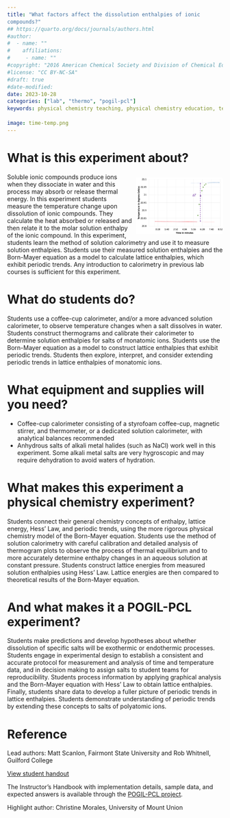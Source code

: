 ```yaml
---
title: "What factors affect the dissolution enthalpies of ionic
compounds?"
## https://quarto.org/docs/journals/authors.html
#author:
#  - name: ""
#    affiliations:
#     - name: ""
#copyright: "2016 American Chemical Society and Division of Chemical Education, Inc."
#license: "CC BY-NC-SA"
#draft: true
#date-modified:
date: 2023-10-28
categories: ["lab", "thermo", "pogil-pcl"]
keywords: physical chemistry teaching, physical chemistry education, teaching resources, pogil-pcl, physical chemistry laboratory

image: time-temp.png
---
```



# What is this experiment about?

<img src="time-temp.png" width="40%" align="right" style="padding: 10px 0px 0px 10px;"/>

Soluble ionic compounds produce ions when they dissociate in water and this process may absorb or release thermal energy. In this experiment students measure the temperature change upon dissolution of  ionic compounds. They calculate the heat absorbed or released and then relate it to the molar solution enthalpy of the ionic compound. In this experiment, students learn the method of solution calorimetry and use it to measure solution enthalpies. Students use their measured solution enthalpies and the Born-Mayer equation as a model to calculate lattice enthalpies, which exhibit periodic trends. Any introduction to calorimetry in previous lab courses is sufficient for this experiment.


# What do students do?

Students use a coffee-cup calorimeter, and/or a more advanced solution calorimeter, to observe temperature changes when a salt dissolves in water. Students construct thermograms and calibrate their calorimeter to determine solution enthalpies for salts of monatomic ions. Students use the Born-Mayer equation as a model to construct lattice enthalpies that exhibit periodic trends. Students then explore, interpret, and consider extending periodic trends in lattice enthalpies of monatomic ions.


# What equipment and supplies will you need?

-   Coffee-cup calorimeter consisting of a styrofoam coffee-cup, magnetic stirrer, and thermometer, or a dedicated solution calorimeter, with analytical balances recommended
-   Anhydrous salts of alkali metal halides (such as NaCl) work well in this experiment. Some alkali metal salts are very hygroscopic and may require dehydration to avoid waters of hydration.


# What makes this experiment a physical chemistry experiment?

Students connect their general chemistry concepts of enthalpy, lattice energy, Hess’ Law, and periodic trends, using the more rigorous physical chemistry model of the Born-Mayer equation. Students use the method of solution calorimetry with careful calibration and detailed analysis of thermogram plots to observe the process of thermal equilibrium and to more accurately determine enthalpy changes in an aqueous solution at constant pressure. Students construct lattice energies from measured solution enthalpies using Hess’ Law. Lattice energies are then compared to theoretical results of the Born-Mayer equation. 


# And what makes it a POGIL-PCL experiment?

Students make predictions and develop hypotheses about whether dissolution of specific salts will be exothermic or endothermic processes. Students engage in experimental design to establish a consistent and accurate protocol for measurement and analysis of time and temperature data, and in decision making to assign salts to student teams for reproducibility. Students process information by applying graphical analysis and the Born-Mayer equation with Hess’ Law to obtain lattice enthalpies. Finally, students share data to develop a fuller picture of periodic trends in lattice enthalpies. Students demonstrate understanding of periodic trends by extending these concepts to salts of polyatomic ions.


# Reference

Lead authors: Matt Scanlon, Fairmont State University and Rob Whitnell, Guilford College

[View student handout](https://chemistry.coe.edu/piper/pclform.html?expt=dissolutionIonic)

The Instructor’s Handbook with implementation details, sample data, and expected answers is available through the [POGIL-PCL project](https://www.pogilpcl.org/get-connected). 

Highlight author: Christine Morales, University of Mount Union

